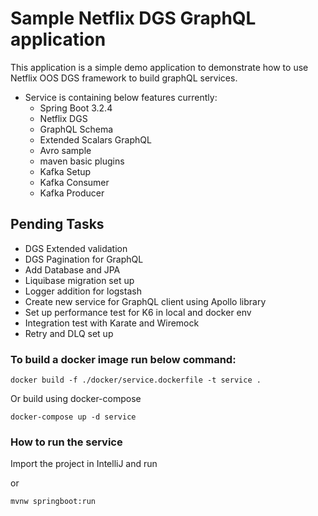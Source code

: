 # Sample Netflix DGS GraphQL application

This application is a simple demo application to demonstrate how to use Netflix OOS DGS framework to build graphQL
services.

- Service is containing below features currently:
    - Spring Boot 3.2.4
    - Netflix DGS
    - GraphQL Schema
    - Extended Scalars GraphQL
    - Avro sample
    - maven basic plugins
    - Kafka Setup
    - Kafka Consumer
    - Kafka Producer
## Pending Tasks

- DGS Extended validation
- DGS Pagination for GraphQL
- Add Database and JPA
- Liquibase migration set up
- Logger addition for logstash
- Create new service for GraphQL client using Apollo library
- Set up performance test for K6 in local and docker env
- Integration test with Karate and Wiremock
- Retry and DLQ set up 

### To build a docker image run below command:
```shell
docker build -f ./docker/service.dockerfile -t service .
```
Or build using docker-compose

```shell
docker-compose up -d service
```
### How to run the service

Import the project in IntelliJ and run

or
```shell
mvnw springboot:run
```
